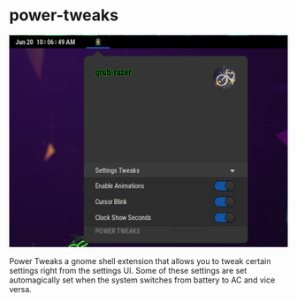 # power-tweaks

![Power tweaks](powertweaks.png)

Power Tweaks a gnome shell extension that allows you to tweak certain settings right from the settings UI.
Some of these settings are set automagically set when the system switches from battery to AC and vice versa.

